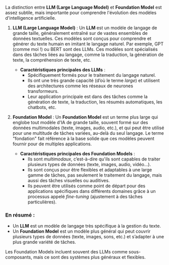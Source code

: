 La distinction entre **LLM (Large Language Model)** et **Foundation Model** est assez subtile, mais importante pour comprendre l'évolution des modèles d'intelligence artificielle.

1. **LLM (Large Language Model)** :
   Un **LLM** est un modèle de langage de grande taille, généralement entraîné sur de vastes ensembles de données textuelles. Ces modèles sont conçus pour comprendre et générer du texte humain en imitant le langage naturel. Par exemple, GPT (comme moi !) ou BERT sont des LLMs. Ces modèles sont spécialisés dans des tâches liées au langage, comme la traduction, la génération de texte, la compréhension de texte, etc.

   - **Caractéristiques principales des LLMs** :
     - Spécifiquement formés pour le traitement du langage naturel.
     - Ils ont une très grande capacité (d’où le terme *large*) et utilisent des architectures comme les réseaux de neurones transformeurs.
     - Leur application principale est dans des tâches comme la génération de texte, la traduction, les résumés automatiques, les chatbots, etc.

2. **Foundation Model** :
   Un **Foundation Model** est un terme plus large qui englobe tout modèle d'IA de grande taille, souvent formé sur des données multimodales (texte, images, audio, etc.), et qui peut être utilisé pour une multitude de tâches variées, au-delà du seul langage. Le terme "fondation" fait référence à la base solide que ces modèles peuvent fournir pour de multiples applications. 

   - **Caractéristiques principales des Foundation Models** :
     - Ils sont *multimodaux*, c’est-à-dire qu'ils sont capables de traiter plusieurs types de données (texte, images, audio, vidéo…).
     - Ils sont conçus pour être flexibles et adaptables à une large gamme de tâches, pas seulement le traitement du langage, mais aussi des tâches visuelles ou auditives.
     - Ils peuvent être utilisés comme point de départ pour des applications spécifiques dans différents domaines grâce à un processus appelé *fine-tuning* (ajustement à des tâches particulières).

### En résumé :
- Un **LLM** est un modèle de langage très spécifique à la gestion du texte.
- Un **Foundation Model** est un modèle plus général qui peut couvrir plusieurs types de données (texte, images, sons, etc.) et s’adapter à une plus grande variété de tâches.

Les Foundation Models incluent souvent des LLMs comme sous-composants, mais ce sont des systèmes plus généraux et flexibles.
